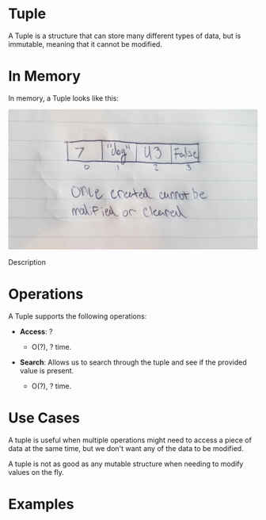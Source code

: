 # Tuple

A Tuple is a structure that can store many different types of data, but is immutable, meaning that it cannot be modified.

# In Memory

In memory, a Tuple looks like this:

![Image of Tuple in Memory](images/tuple_memory.jpg)

Description

# Operations

A Tuple supports the following operations:

* **Access**: ?
  * O(?), ? time.

* **Search**: Allows us to search through the tuple and see if the provided value is present.
  * O(?), ? time.

# Use Cases

A tuple is useful when multiple operations might need to access a piece of data at the same time, but we don't want any of the data to be modified.

A tuple is not as good as any mutable structure when needing to modify values on the fly.

# Examples
